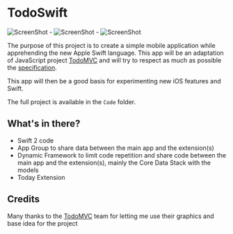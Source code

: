 TodoSwift
=========

![ScreenShot](https://raw.github.com/cyrilchandelier/TodoSwift/master/Assets/todoswift_1.png) - 
![ScreenShot](https://raw.github.com/cyrilchandelier/TodoSwift/master/Assets/todoswift_2.png) - 
![ScreenShot](https://raw.github.com/cyrilchandelier/TodoSwift/master/Assets/todoswift_3.png)

The purpose of this project is to create a simple mobile application while apprehending the new Apple Swift language. This app will be an adaptation of JavaScript project [TodoMVC](http://todomvc.com/) and will try to respect as much as possible the [specification](https://github.com/tastejs/todomvc/blob/gh-pages/app-spec.md).

This app will then be a good basis for experimenting new iOS features and Swift.

The full project is available in the ```Code``` folder.

## What's in there?

- Swift 2 code
- App Group to share data between the main app and the extension(s)
- Dynamic Framework to limit code repetition and share code between the main app and the extension(s), mainly the Core Data Stack with the models
- Today Extension

## Credits

Many thanks to the [TodoMVC](http://todomvc.com/) team for letting me use their graphics and base idea for the project